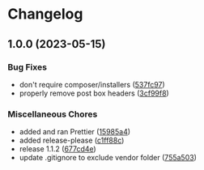 # Changelog

## 1.0.0 (2023-05-15)


### Bug Fixes

* don't require composer/installers ([537fc97](https://github.com/winteragency/acf-native-fields/commit/537fc97442673fb4c51810eb36fc3f2528cfcf94))
* properly remove post box headers ([3cf99f8](https://github.com/winteragency/acf-native-fields/commit/3cf99f8d23c937f31a269fe7bacf2f126234173d))


### Miscellaneous Chores

* added and ran Prettier ([15985a4](https://github.com/winteragency/acf-native-fields/commit/15985a4ddf5c18857c48db1900c6a3045f730eb4))
* added release-please ([c1ff88c](https://github.com/winteragency/acf-native-fields/commit/c1ff88c62918a0e424fe5486b6a8dcd3e9494b51))
* release 1.1.2 ([677cd4e](https://github.com/winteragency/acf-native-fields/commit/677cd4ef6b3d57756e8cbe98ca5b5b81f26f6f02))
* update .gitignore to exclude vendor folder ([755a503](https://github.com/winteragency/acf-native-fields/commit/755a503812adadad5092ddab898460872679b7fc))
